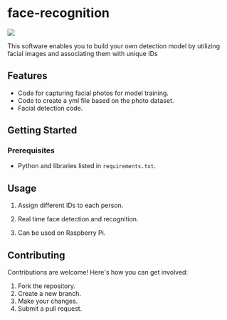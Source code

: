 <h1 > face-recognition</h1>
<p >
<img loading="lazy" src="https://img.shields.io/badge/status-sprint%20review-orange"/></p>

This software enables you to build your own detection model by utilizing facial images and associating them with unique IDs

## Features

- Code for capturing facial photos for model training.
- Code to create a yml file based on the photo dataset.
- Facial detection code.

## Getting Started

### Prerequisites

- Python and libraries listed in `requirements.txt`.

## Usage

1. Assign different IDs to each person.

2. Real time face detection and recognition.

3. Can be used on Raspberry Pi.

## Contributing

Contributions are welcome! Here's how you can get involved:

1. Fork the repository.
2. Create a new branch.
3. Make your changes.
4. Submit a pull request.







